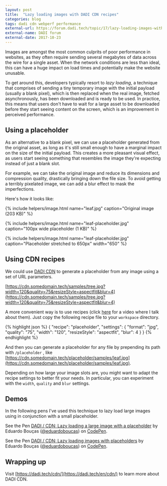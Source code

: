 ```yaml
---
layout: post
title:  "Lazy loading images with DADI CDN recipes"
categories: blog
tags: dadi cdn webperf performance
external-url: https://forum.dadi.tech/topic/17/lazy-loading-images-with-cdn-recipes
external-name: DADI forum
external-date: 2017-10-23
---
```

Images are amongst the most common culprits of poor performance in websites, as they often require sending several megabytes of data across the wire for a single asset. When the network conditions are less than ideal, this can have a huge impact on load times and potentially make the website unusable.

To get around this, developers typically resort to *lazy loading*, a technique that comprises of sending a tiny temporary image with the initial payload (usually a blank pixel), which is then replaced when the real image, fetched asynchronously, has been downloaded and is ready to be used. <!--more-->In practice, this means that users don't have to wait for a large asset to be downloaded before they start seeing content on the screen, which is an improvement in perceived performance.

## Using a placeholder

As an alternative to a blank pixel, we can use a placeholder generated from the original asset, as long as it's still small enough to have a marginal impact on the size of the initial payload. This creates a more pleasant visual effect, as users start seeing something that resembles the image they're expecting instead of just a blank slot.

For example, we can take the original image and reduce its dimensions and compression quality, drastically bringing down the file size. To avoid getting a terribly pixelated image, we can add a blur effect to mask the imperfections.

Here's how it looks like:

{% include helpers/image.html name="leaf.jpg" caption="Original image (203 KB)" %}

{% include helpers/image.html name="leaf-placeholder.jpg" caption="100px wide placeholder (1 KB)" %}

{% include helpers/image.html name="leaf-placeholder.jpg" caption="Placeholder stretched to 650px" width="650" %}

## Using CDN recipes

We could use [DADI CDN](https://dadi.tech/cdn/) to generate a placeholder from any image using a set of URL parameters.

[https://cdn.somedomain.tech/samples/tree.jpg?width=120&quality=75&resizeStyle=aspectfit&blur=4](https://cdn.somedomain.tech/samples/tree.jpg?width=120&quality=75&resizeStyle=aspectfit&blur=4)

A more convenient way is to use recipes (click [here](https://www.youtube.com/watch?v=4wYq8fmyYhA) for a video where I talk about them). Just copy the following recipe file to your `workspace` directory.

{% highlight json %}
{
  "recipe": "placeholder",
  "settings": {
    "format": "jpg",
    "quality": "75",
    "width": "120",
    "resizeStyle": "aspectfit",
    "blur": 4
  }
}
{% endhighlight %}

And then you can generate a placeholder for any file by prepending its path with `/placeholder` , like [https://cdn.somedomain.tech/placeholder/samples/leaf.jpg](https://cdn.somedomain.tech/placeholder/samples/leaf.jpg).

Depending on how large your image slots are, you might want to adapt the recipe settings to better fit your needs. In particular, you can experiment with the `width`, `quality` and `blur` settings.

## Demos

In the following pens I've used this technique to lazy load large images using in conjunction with a small placeholder.

<p data-height="550" data-theme-id="0" data-slug-hash="RLOVGm" data-default-tab="result" data-user="eduardoboucas" data-embed-version="2" data-pen-title="DADI / CDN: Lazy loading a large image with a placeholder" data-preview="true" class="codepen">See the Pen <a href="https://codepen.io/eduardoboucas/pen/RLOVGm/">DADI / CDN: Lazy loading a large image with a placeholder</a> by Eduardo Bouças (<a href="https://codepen.io/eduardoboucas">@eduardoboucas</a>) on <a href="https://codepen.io">CodePen</a>.</p>
<script async src="https://production-assets.codepen.io/assets/embed/ei.js"></script>

<p data-height="344" data-theme-id="0" data-slug-hash="OxGVqb" data-default-tab="result" data-user="eduardoboucas" data-embed-version="2" data-pen-title="DADI / CDN: Lazy loading images with placeholders" data-preview="true" class="codepen">See the Pen <a href="https://codepen.io/eduardoboucas/pen/OxGVqb/">DADI / CDN: Lazy loading images with placeholders</a> by Eduardo Bouças (<a href="https://codepen.io/eduardoboucas">@eduardoboucas</a>) on <a href="https://codepen.io">CodePen</a>.</p>
<script async src="https://production-assets.codepen.io/assets/embed/ei.js"></script>

## Wrapping up

Visit [https://dadi.tech/cdn/](https://dadi.tech/en/cdn/) to learn more about DADI CDN.<!--tomb-->